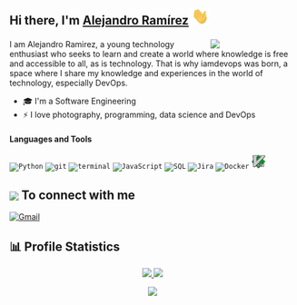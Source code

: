 <h2 align="left">Hi there, I'm <a href="https://www.linkedin.com/in/alejandroramirezcobos/" target="_blank" rel="noopener noreferrer">Alejandro Ramírez</a> <img src="https://raw.githubusercontent.com/ABSphreak/ABSphreak/master/gifs/Hi.gif" height="30" />
  
<a href=""><img align='right' src='https://github.com/UjwalKandi/UjwalKandi/blob/changes-to-readme/svg/87202985-820dcb80-c2b6-11ea-9f56-7ec461c497c3.gif' width='150"'></a></h2>

I am Alejandro Ramirez, a young technology enthusiast who seeks to learn and create a world where knowledge is free and accessible to all, as is technology. That is why iamdevops was born, a space where I share my knowledge and experiences in the world of technology, especially DevOps.

- 🎓 I'm a Software Engineering
- ⚡ I love photography, programming, data science and DevOps
  
#### Languages and Tools 
<p>
  <code><img height="25" src="https://raw.githubusercontent.com/UjwalKandi/UjwalKandi/changes-to-readme/svg/python-5.svg" alt="Python"></code>
  <code><img height="25" src="https://raw.githubusercontent.com/UjwalKandi/UjwalKandi/changes-to-readme/svg/git-icon.svg" alt="git"></code>
  <code><img height="22" src="https://raw.githubusercontent.com/UjwalKandi/UjwalKandi/changes-to-readme/svg/terminal-1.svg" alt="terminal"></code>
  <code><img height="25" src="https://raw.githubusercontent.com/UjwalKandi/UjwalKandi/changes-to-readme/svg/javascript.svg" alt="JavaScript"></code>
  <code><img height="26" src="https://raw.githubusercontent.com/UjwalKandi/UjwalKandi/changes-to-readme/svg/sql.png" alt="SQL"></code>
  <code><img height="25" src="https://github.com/UjwalKandi/UjwalKandi/blob/c45f674e1145d04d97cd57f4e9dac336c5e29600/svg/jira-3.svg" alt="Jira"></code>
  <code><img height="25" src="https://cdn.jsdelivr.net/gh/devicons/devicon@latest/icons/docker/docker-original-wordmark.svg" alt="Docker"></code>
  <code><img height="25" src="https://github.com/devicons/devicon/blob/master/icons/vim/vim-original.svg" alt="Vim"></code>

</p>

<summary><h2><img src="https://emojis.slackmojis.com/emojis/images/1579216111/7550/pikachu_wave.gif?1579216111" align="center"
                width="28" /> To connect with me</h2></summary>

[![Gmail](https://img.shields.io/badge/Gmail-D14836?style=for-the-badge&logo=gmail&logoColor=white)](mailto:alejocobos95@gmail.com)

  
## 📊 Profile Statistics

<p align="center">
  <a href="https://github.com/Adityakanoi2001">
    <img height="180em" src="https://github-readme-stats-eight-theta.vercel.app/api?username=alejo95&show_icons=true&theme=algolia&include_all_commits=true&count_private=true"/>
  </a>
  <a href="https://github.com/Adityakanoi2001">
    <img height="180em" src="https://github-readme-stats-eight-theta.vercel.app/api/top-langs/?username=alejo95&layout=compact&langs_count=8&theme=algolia"/>
  </a>
</p>

<p align="center">
  <img height="180em" src="https://github-readme-streak-stats.herokuapp.com/?user=alejo95&theme=dark&hide_border=true"/>
</p>
